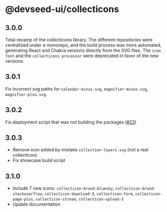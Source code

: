 # @devseed-ui/collecticons

## 3.0.0
Total revamp of the collecticons library. The different repositories were centralized under a monorepo, and the build process was more automated, generating React and Chakra versions directly from the SVG files.
The `icon font` and the `collecticons processor` were deprecated in favor of the new versions.

## 3.0.1
Fix incorrect svg paths for `calendar-minus.svg`, `magnifier-minus.svg`, `magnifier-plus.svg`.

## 3.0.2
Fix deployment script that was not building the packages ([#22](https://github.com/developmentseed/collecticons/issues/22))

## 3.0.3
- Remove icon added by mistake `collection-layers.svg` (not a real collecticon)
- Fix showcase build script

## 3.1.0
- Include 7 new icons: `collecticon-brand-bluesky`, `collecticon-brand-stackoverflow`, `collecticon-download-3`, `collecticon-form`, `collecticon-page-plus`, `collecticon-stream`, `collecticon-upload-3`
- Update documentation
